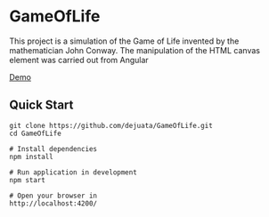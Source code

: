 # GameOfLife

This project is a simulation of the Game of Life invented by the mathematician John Conway.
The manipulation of the HTML canvas element was carried out from Angular

[Demo](dejuata.github.io/gameoflife/)

## Quick Start
```
git clone https://github.com/dejuata/GameOfLife.git
cd GameOfLife

# Install dependencies
npm install

# Run application in development
npm start

# Open your browser in
http://localhost:4200/
```

